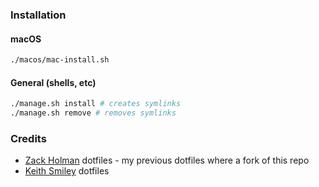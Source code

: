 ### Installation

#### macOS

```bash
./macos/mac-install.sh
```

#### General (shells, etc)

```bash
./manage.sh install # creates symlinks
./manage.sh remove # removes symlinks
```

### Credits

* [Zack Holman](https://github.com/holman/dotfiles) dotfiles - my previous dotfiles where a fork of this repo
* [Keith Smiley](https://github.com/holman/dotfiles) dotfiles
